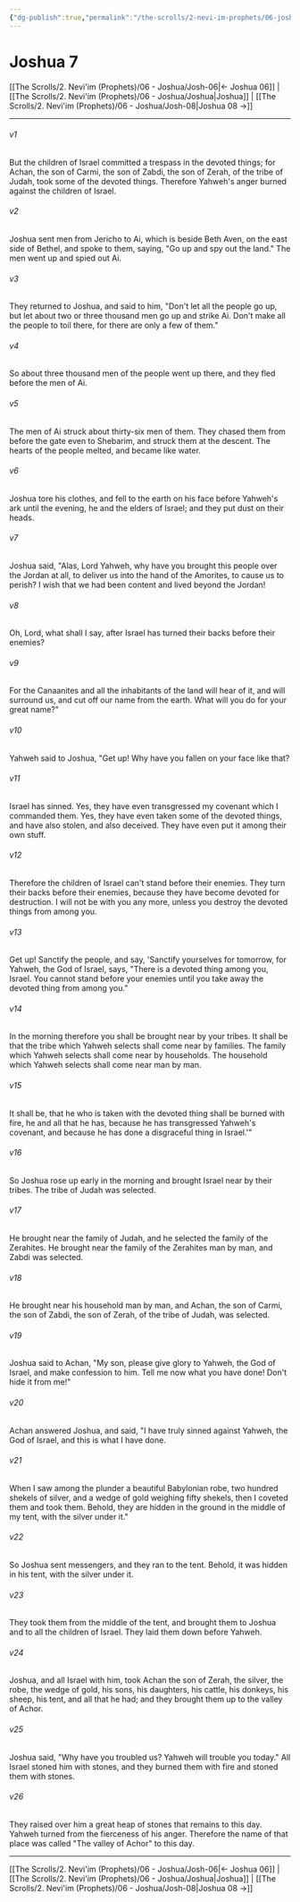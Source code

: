```yaml
---
{"dg-publish":true,"permalink":"/the-scrolls/2-nevi-im-prophets/06-joshua/josh-07/","tags":["TheScrolls","Neviim"]}
---
```



# Joshua 7

[[The Scrolls/2. Nevi'im (Prophets)/06 - Joshua/Josh-06\|← Joshua 06]] | [[The Scrolls/2. Nevi'im (Prophets)/06 - Joshua/Joshua\|Joshua]] | [[The Scrolls/2. Nevi'im (Prophets)/06 - Joshua/Josh-08\|Joshua 08 →]]
***



###### v1 
But the children of Israel committed a trespass in the devoted things; for Achan, the son of Carmi, the son of Zabdi, the son of Zerah, of the tribe of Judah, took some of the devoted things. Therefore Yahweh's anger burned against the children of Israel. 

###### v2 
Joshua sent men from Jericho to Ai, which is beside Beth Aven, on the east side of Bethel, and spoke to them, saying, "Go up and spy out the land." The men went up and spied out Ai. 

###### v3 
They returned to Joshua, and said to him, "Don't let all the people go up, but let about two or three thousand men go up and strike Ai. Don't make all the people to toil there, for there are only a few of them." 

###### v4 
So about three thousand men of the people went up there, and they fled before the men of Ai. 

###### v5 
The men of Ai struck about thirty-six men of them. They chased them from before the gate even to Shebarim, and struck them at the descent. The hearts of the people melted, and became like water. 

###### v6 
Joshua tore his clothes, and fell to the earth on his face before Yahweh's ark until the evening, he and the elders of Israel; and they put dust on their heads. 

###### v7 
Joshua said, "Alas, Lord Yahweh, why have you brought this people over the Jordan at all, to deliver us into the hand of the Amorites, to cause us to perish? I wish that we had been content and lived beyond the Jordan! 

###### v8 
Oh, Lord, what shall I say, after Israel has turned their backs before their enemies? 

###### v9 
For the Canaanites and all the inhabitants of the land will hear of it, and will surround us, and cut off our name from the earth. What will you do for your great name?" 

###### v10 
Yahweh said to Joshua, "Get up! Why have you fallen on your face like that? 

###### v11 
Israel has sinned. Yes, they have even transgressed my covenant which I commanded them. Yes, they have even taken some of the devoted things, and have also stolen, and also deceived. They have even put it among their own stuff. 

###### v12 
Therefore the children of Israel can't stand before their enemies. They turn their backs before their enemies, because they have become devoted for destruction. I will not be with you any more, unless you destroy the devoted things from among you. 

###### v13 
Get up! Sanctify the people, and say, 'Sanctify yourselves for tomorrow, for Yahweh, the God of Israel, says, "There is a devoted thing among you, Israel. You cannot stand before your enemies until you take away the devoted thing from among you." 

###### v14 
In the morning therefore you shall be brought near by your tribes. It shall be that the tribe which Yahweh selects shall come near by families. The family which Yahweh selects shall come near by households. The household which Yahweh selects shall come near man by man. 

###### v15 
It shall be, that he who is taken with the devoted thing shall be burned with fire, he and all that he has, because he has transgressed Yahweh's covenant, and because he has done a disgraceful thing in Israel.'" 

###### v16 
So Joshua rose up early in the morning and brought Israel near by their tribes. The tribe of Judah was selected. 

###### v17 
He brought near the family of Judah, and he selected the family of the Zerahites. He brought near the family of the Zerahites man by man, and Zabdi was selected. 

###### v18 
He brought near his household man by man, and Achan, the son of Carmi, the son of Zabdi, the son of Zerah, of the tribe of Judah, was selected. 

###### v19 
Joshua said to Achan, "My son, please give glory to Yahweh, the God of Israel, and make confession to him. Tell me now what you have done! Don't hide it from me!" 

###### v20 
Achan answered Joshua, and said, "I have truly sinned against Yahweh, the God of Israel, and this is what I have done. 

###### v21 
When I saw among the plunder a beautiful Babylonian robe, two hundred shekels of silver, and a wedge of gold weighing fifty shekels, then I coveted them and took them. Behold, they are hidden in the ground in the middle of my tent, with the silver under it." 

###### v22 
So Joshua sent messengers, and they ran to the tent. Behold, it was hidden in his tent, with the silver under it. 

###### v23 
They took them from the middle of the tent, and brought them to Joshua and to all the children of Israel. They laid them down before Yahweh. 

###### v24 
Joshua, and all Israel with him, took Achan the son of Zerah, the silver, the robe, the wedge of gold, his sons, his daughters, his cattle, his donkeys, his sheep, his tent, and all that he had; and they brought them up to the valley of Achor. 

###### v25 
Joshua said, "Why have you troubled us? Yahweh will trouble you today." All Israel stoned him with stones, and they burned them with fire and stoned them with stones. 

###### v26 
They raised over him a great heap of stones that remains to this day. Yahweh turned from the fierceness of his anger. Therefore the name of that place was called "The valley of Achor" to this day.

***
[[The Scrolls/2. Nevi'im (Prophets)/06 - Joshua/Josh-06\|← Joshua 06]] | [[The Scrolls/2. Nevi'im (Prophets)/06 - Joshua/Joshua\|Joshua]] | [[The Scrolls/2. Nevi'im (Prophets)/06 - Joshua/Josh-08\|Joshua 08 →]]
